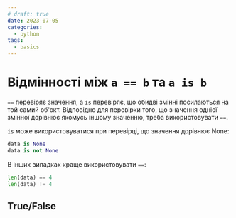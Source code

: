 ```yaml
---
# draft: true 
date: 2023-07-05
categories:
  - python
tags:
  - basics
---
```


# Відмінності між `a == b` та `a is b`

`==` перевіряє значення, а `is` перевіряє, що обидві змінні посилаються на той
самий об'єкт. Відповідно для перевірки того, що значення однієї змінної
дорівнює якомусь іншому значенню, треба використовувати `==`.

`is` може використовуватися при перевірці, що значення дорівнює None:

```python
data is None
data is not None
```

В інших випадках краще використовувати `==`:

```python
len(data) == 4
len(data) != 4
```

## True/False

```python

```
